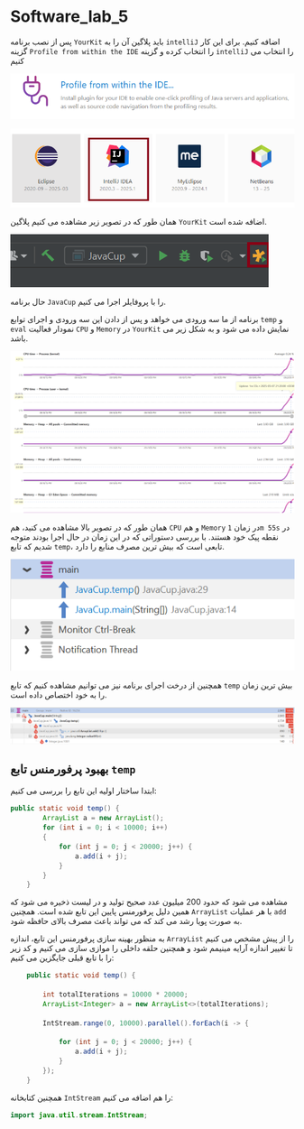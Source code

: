 # Software_lab_5

پس از نصب برنامه `YourKit` باید پلاگین آن را به `intelliJ` اضافه کنیم. برای این کار گزینه `Profile from within the IDE` را انتخاب کرده و گزینه `intelliJ` را انتخاب می کنیم

![alt text](Assets/image.png)

![alt text](Assets/image-1.png)

همان طور که در تصویر زیر مشاهده می کنیم پلاگین `YourKit` اضافه شده است.

![alt text](Assets/image-2.png)

حال برنامه `JavaCup` را با پروفایلر اجرا می کنیم.

برنامه از ما سه ورودی می خواهد و پس از دادن این سه ورودی و اجرای توابع `temp` و `eval` نمودار فعالیت `CPU` و `Memory` در `YourKit` نمایش داده می شود و به شکل زیر می باشد.

![alt text](Assets/image-3.png)

همان طور که در تصویر بالا مشاهده می کنید، هم `CPU` و هم `Memory` در زمان `1m 55s` در نقطه پیک خود هستند. با بررسی دستوراتی که در این زمان در حال اجرا بودند متوجه شدیم که تابع `temp`، تابعی است که بیش ترین مصرف منابع را دارد. 

![alt text](Assets/image-4.png)

همچنین از درخت اجرای برنامه نیز می توانیم مشاهده کنیم که تابع `temp` بیش ترین زمان را به خود اختصاص داده است.

![alt text](Assets/image-5.png)


## بهبود پرفورمنس تابع `temp`


ابتدا ساختار اولیه این تابع را بررسی می کنیم:

```java
public static void temp() {
        ArrayList a = new ArrayList();
        for (int i = 0; i < 10000; i++)
        {
            for (int j = 0; j < 20000; j++) {
                a.add(i + j);
            }
        }
    }
```
مشاهده می شود که حدود 200 میلیون عدد صحیح تولید و در لیست ذخیره می شود که همین دلیل پرفورمنس پایین این تابع شده است.
همچنین `ArrayList` با هر عملیات `add` به صورت پویا رشد می کند که می تواند باعث مصرف بالای حافظه شود.
   
به منظور بهینه سازی پرفورمنس این تابع، اندازه `ArrayList` را از پیش مشخص می کنیم تا تغییر اندازه آرایه مینیمم شود و همچنین حلقه داخلی را موازی سازی می کنیم و کد زیر را با تابع قبلی جایگزین می کنیم:

````java
    public static void temp() {
        
        int totalIterations = 10000 * 20000;
        ArrayList<Integer> a = new ArrayList<>(totalIterations);
        
        IntStream.range(0, 10000).parallel().forEach(i -> {
            
            for (int j = 0; j < 20000; j++) {
                a.add(i + j);
            }
        });
    }
````
همچنین کتابخانه `IntStream`  را هم اضافه می کنیم:

````java
import java.util.stream.IntStream;
````


